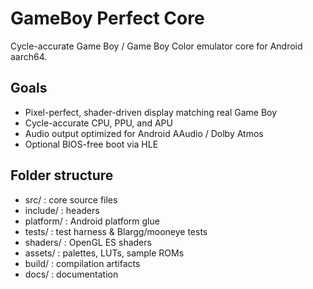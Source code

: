 # GameBoy Perfect Core

Cycle-accurate Game Boy / Game Boy Color emulator core for Android aarch64.

## Goals
- Pixel-perfect, shader-driven display matching real Game Boy
- Cycle-accurate CPU, PPU, and APU
- Audio output optimized for Android AAudio / Dolby Atmos
- Optional BIOS-free boot via HLE

## Folder structure
- src/ : core source files
- include/ : headers
- platform/ : Android platform glue
- tests/ : test harness & Blargg/mooneye tests
- shaders/ : OpenGL ES shaders
- assets/ : palettes, LUTs, sample ROMs
- build/ : compilation artifacts
- docs/ : documentation
